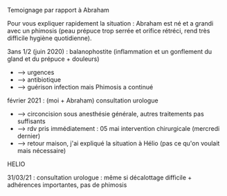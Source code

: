 Temoignage par rapport à Abraham

Pour vous expliquer rapidement la situation : Abraham est né et a grandi avec un phimosis (peau prépuce trop serrée et orifice rétréci, rend très difficile hygiène quotidienne).

3ans 1/2 (juin 2020) : balanophostite (inflammation et un gonflement du gland et du prépuce + douleurs)
- --> urgences
- --> antibiotique
- --> guérison infection mais Phimosis a continué

février 2021 : (moi + Abraham) consultation urologue 
- --> circoncision sous anesthésie générale, autres traitements pas suffisants
- --> rdv pris immédiatement : 05 mai intervention chirurgicale (mercredi dernier)
- --> retour maison, j'ai expliqué la situation à Hélio (pas ce qu'on voulait mais nécessaire)

HELIO

31/03/21 : consultation urologue : même si décalottage difficile + adhérences importantes, pas de phimosis
